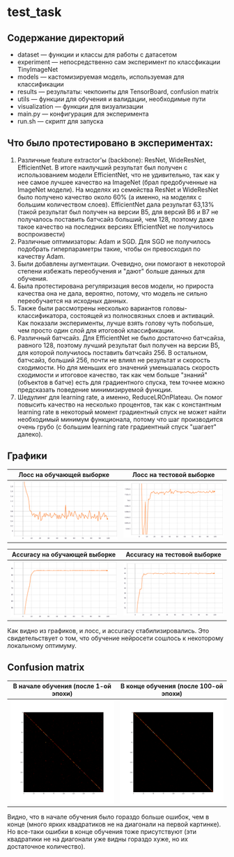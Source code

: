 # test_task

## Содержание директорий
- dataset &mdash; функции и классы для работы с датасетом
- experiment &mdash; непосредственно сам эксперимент по классфикации TinyImageNet
- models &mdash; кастомизируемая модель, используемая для классификации
- results &mdash; результаты: чекпоинты для TensorBoard, confusion matrix
- utils &mdash; функции для обучения и валидации, необходимые пути
- visualization &mdash; функции для визуализации
- main.py &mdash; конфигурация для эксперимента
- run.sh &mdash; скрипт для запуска

## Что было протестировано в экспериментах:
1) Различные feature extractor'ы (backbone): ResNet, WideResNet, EfficientNet. В итоге наилучший результат был получен с использованием модели EfficientNet, что не удивительно, так как у нее самое лучшее качество на ImageNet (брал предобученные на ImageNet модели). На моделях из семейства ResNet и WideResNet было получено качество около 60% (а именно, на моделях с большим количеством слоев). EfficientNet дала результат 63,13% (такой результат был получен на версии B5, для версий B6 и B7 не получалось поставить батчсайз больший, чем 128, поэтому даже такое качество на последних версиях EfficientNet не получилось воспроизвести)
2) Различные оптимизаторы: Adam и SGD. Для SGD не получилось подобрать гиперпараметры такие, чтобы он превосходил по качеству Adam.
3) Были добавлены аугментации. Очевидно, они помогают в некоторой степени избежать переобучения и "дают" больше данных для обучения. 
4) Была протестирована регуляризация весов модели, но прироста качества она не дала, вероятно, потому, что модель не сильно переобучается на исходных данных.
5) Также были рассмотрены несколько вариантов головы-классификатора, состоящей из полносвязных слоев и активаций. Как показали эксперименты, лучше взять голову чуть побольше, чем просто один слой для итоговой классификации.
6) Различный батчсайз. Для EfficientNet не было достаточно батчсайза, равного 128, поэтому лучший результат был получен на версии B5, для которой получилось поставить батчсайз 256. В остальном, батчсайз, больший 256, почти не влиял не результат и скорость сходимости. Но для меньших его значений уменьшалась скорость сходимости и итоговое качество, так как чем больше "знаний" (объектов в батче) есть для градиентного спуска, тем точнее можно предсказать поведение минимизируемой функции.
7) Шедулинг для learning rate, а именно, ReduceLROnPlateau. Он помог повысить качество на несколько процентов, так как с константным learning rate в некоторый момент градиентный спуск не может найти необходимый минимум функционала, потому что шаг производится очень грубо (с большим learning rate градиентный спуск "шагает" далеко).

## Графики

Лосс на обучающей выборке | Лосс на тестовой выборке
:-------------------------:|:-------------------------:
![](/results/plots/train_loss.png) | ![](/results/plots/test_loss.png)

Accuracy на обучающей выборке | Accuracy на тестовой выборке
:-------------------------:|:-------------------------:
![](/results/plots/train_accuracy.png) | ![](/results/plots/test_accuracy.png)

Как видно из графиков, и лосс, и accuracy стабилизировались. Это свидетельствует о том, что обучение нейросети сошлось к некоторому локальному оптимуму.

## Confusion matrix

В начале обучения (после 1-ой эпохи) | В конце обучения (после 100-ой эпохи)
:-------------------------:|:-------------------------:
![](/results/confusion_matrix/953_0.png) | ![](/results/confusion_matrix/953_99.png)

Видно, что в начале обучения было гораздо больше ошибок, чем в конце (много ярких квадратиков не на диагонали на первой картинке). Но все-таки ошибки в конце обучения тоже присутствуют (эти квадратики не на диагонали уже видны гораздо хуже, но их достаточное количество).
